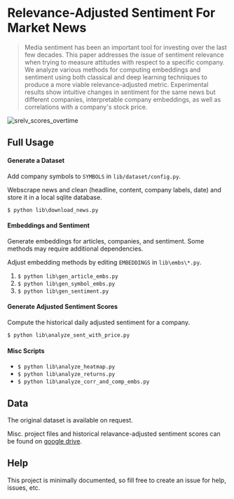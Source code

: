 # Relevance-Adjusted Sentiment For Market News

> Media sentiment has been an important tool for investing over the last few decades. This paper addresses the issue of sentiment relevance when trying to measure attitudes with respect to a specific company. We analyze various methods for computing embeddings and sentiment using both classical and deep learning techniques to produce a more viable relevance-adjusted metric. Experimental results show intuitive changes in sentiment for the same news but different companies, interpretable company embeddings, as well as correlations with a company's stock price.

![srelv_scores_overtime](https://user-images.githubusercontent.com/6625384/81112379-2dc82300-8ee4-11ea-8a60-68ee80046bb4.png)

## Full Usage

#### Generate a Dataset

Add company symbols to `SYMBOLS` in `lib/dataset/config.py`.

Webscrape news and clean (headline, content, company labels, date) and store it in a local sqlite database.

`$ python lib\download_news.py`

#### Embeddings and Sentiment

Generate embeddings for articles, companies, and sentiment. Some methods may require additional dependencies.

Adjust embedding methods by editing `EMBEDDINGS` in `lib\embs\*.py`.

1. `$ python lib\gen_article_embs.py`
2. `$ python lib\gen_symbol_embs.py`
3. `$ python lib\gen_sentiment.py`

#### Generate Adjusted Sentiment Scores

Compute the historical daily adjusted sentiment for a company.

`$ python lib\analyze_sent_with_price.py`

#### Misc Scripts

* `$ python lib\analyze_heatmap.py`
* `$ python lib\analyze_returns.py`
* `$ python lib\analyze_corr_and_comp_embs.py`

## Data

The original dataset is available on request.

Misc. project files and historical relavance-adjusted sentiment scores can be found on [google drive](https://drive.google.com/drive/folders/1st5B8ytoQ0DovkvXo09HK-m3ass-Yb9r?usp=sharing).

## Help

This project is minimally documented, so fill free to create an issue for help, issues, etc.